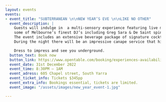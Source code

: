 ```yaml
---
layout: events
events:
- event_title: "SUBTERRANEAN \n\nNEW YEAR’S EVE \n\nLIKE NO OTHER"
  event_description: |
    Guests will indulge in  a multi-sensory experience featuring live music and performers,
    some of Melbourne’s finest DJ’s including Greg Sara & De Saint spinning throughout the night, a dazzling Champagne tower and much, much more.
    The event includes an extensive beverage package of signature cocktails, wines, beer, premium spirits and sparkling wine.
    During the night there will be an impressive canape service that highlights Yūgen’s favourite dishes, memorable & rich flavours.

    Dress to impress and see you underground.
  button_text: Book now
  button_link: https://www.opentable.com/booking/experiences-availability?rid=170390&restref=170390&experienceId=114957
  event_date: 31st December 2022
  event_time: 8:30PM – 1AM
  event_adress: 605 Chapel street, South Yarra
  event_ticket_info: Tickets $345pp
  event_extra_info: Bookings essential, tickets are limited.
  event_image: "/assets/images/new_year_event-1.jpg"

---
```

